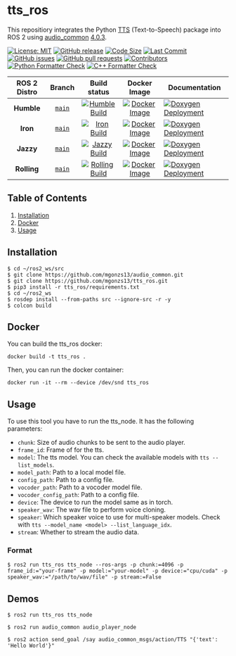 # tts_ros

This repositiory integrates the Python [TTS](https://pypi.org/project/TTS/) (Text-to-Speech) package into ROS 2 using [audio_common](https://github.com/mgonzs13/audio_common) [4.0.3](https://github.com/mgonzs13/audio_common/releases/tag/4.0.3).

[![License: MIT](https://img.shields.io/badge/GitHub-MIT-informational)](https://opensource.org/license/mit) [![GitHub release](https://img.shields.io/github/release/mgonzs13/tts_ros.svg)](https://github.com/mgonzs13/tts_ros/releases) [![Code Size](https://img.shields.io/github/languages/code-size/mgonzs13/tts_ros.svg?branch=main)](https://github.com/mgonzs13/tts_ros?branch=main) [![Last Commit](https://img.shields.io/github/last-commit/mgonzs13/tts_ros.svg)](https://github.com/mgonzs13/tts_ros/commits/main) [![GitHub issues](https://img.shields.io/github/issues/mgonzs13/tts_ros)](https://github.com/mgonzs13/tts_ros/issues) [![GitHub pull requests](https://img.shields.io/github/issues-pr/mgonzs13/tts_ros)](https://github.com/mgonzs13/tts_ros/pulls) [![Contributors](https://img.shields.io/github/contributors/mgonzs13/tts_ros.svg)](https://github.com/mgonzs13/tts_ros/graphs/contributors) [![Python Formatter Check](https://github.com/mgonzs13/tts_ros/actions/workflows/python-formatter.yml/badge.svg?branch=main)](https://github.com/mgonzs13/tts_ros/actions/workflows/python-formatter.yml?branch=main) [![C++ Formatter Check](https://github.com/mgonzs13/tts_ros/actions/workflows/cpp-formatter.yml/badge.svg?branch=main)](https://github.com/mgonzs13/tts_ros/actions/workflows/cpp-formatter.yml?branch=main)

<div align="center">

| ROS 2 Distro |                         Branch                          |                                                                                                     Build status                                                                                                     |                                                               Docker Image                                                               | Documentation                                                                                                                                        |
| :----------: | :-----------------------------------------------------: | :------------------------------------------------------------------------------------------------------------------------------------------------------------------------------------------------------------------: | :--------------------------------------------------------------------------------------------------------------------------------------: | ---------------------------------------------------------------------------------------------------------------------------------------------------- |
|  **Humble**  | [`main`](https://github.com/mgonzs13/tts_ros/tree/main) |  [![Humble Build](https://github.com/mgonzs13/tts_ros/actions/workflows/humble-docker-build.yml/badge.svg?branch=main)](https://github.com/mgonzs13/tts_ros/actions/workflows/humble-docker-build.yml?branch=main)   |  [![Docker Image](https://img.shields.io/badge/Docker%20Image%20-humble-blue)](https://hub.docker.com/r/mgons/tts_ros/tags?name=humble)  | [![Doxygen Deployment](https://github.com/mgonzs13/tts_ros/actions/workflows/doxygen-deployment.yml/badge.svg)](https://mgonzs13.github.io/tts_ros/) |
|   **Iron**   | [`main`](https://github.com/mgonzs13/tts_ros/tree/main) |     [![Iron Build](https://github.com/mgonzs13/tts_ros/actions/workflows/iron-docker-build.yml/badge.svg?branch=main)](https://github.com/mgonzs13/tts_ros/actions/workflows/iron-docker-build.yml?branch=main)      |    [![Docker Image](https://img.shields.io/badge/Docker%20Image%20-iron-blue)](https://hub.docker.com/r/mgons/tts_ros/tags?name=iron)    | [![Doxygen Deployment](https://github.com/mgonzs13/tts_ros/actions/workflows/doxygen-deployment.yml/badge.svg)](https://mgonzs13.github.io/tts_ros/) |
|  **Jazzy**   | [`main`](https://github.com/mgonzs13/tts_ros/tree/main) |    [![Jazzy Build](https://github.com/mgonzs13/tts_ros/actions/workflows/jazzy-docker-build.yml/badge.svg?branch=main)](https://github.com/mgonzs13/tts_ros/actions/workflows/jazzy-docker-build.yml?branch=main)    |   [![Docker Image](https://img.shields.io/badge/Docker%20Image%20-jazzy-blue)](https://hub.docker.com/r/mgons/tts_ros/tags?name=jazzy)   | [![Doxygen Deployment](https://github.com/mgonzs13/tts_ros/actions/workflows/doxygen-deployment.yml/badge.svg)](https://mgonzs13.github.io/tts_ros/) |
| **Rolling**  | [`main`](https://github.com/mgonzs13/tts_ros/tree/main) | [![Rolling Build](https://github.com/mgonzs13/tts_ros/actions/workflows/rolling-docker-build.yml/badge.svg?branch=main)](https://github.com/mgonzs13/tts_ros/actions/workflows/rolling-docker-build.yml?branch=main) | [![Docker Image](https://img.shields.io/badge/Docker%20Image%20-rolling-blue)](https://hub.docker.com/r/mgons/tts_ros/tags?name=rolling) | [![Doxygen Deployment](https://github.com/mgonzs13/tts_ros/actions/workflows/doxygen-deployment.yml/badge.svg)](https://mgonzs13.github.io/tts_ros/) |

</div>

## Table of Contents

1. [Installation](#installation)
2. [Docker](#docker)
3. [Usage](#usage)

## Installation

```shell
$ cd ~/ros2_ws/src
$ git clone https://github.com/mgonzs13/audio_common.git
$ git clone https://github.com/mgonzs13/tts_ros.git
$ pip3 install -r tts_ros/requirements.txt
$ cd ~/ros2_ws
$ rosdep install --from-paths src --ignore-src -r -y
$ colcon build
```

## Docker

You can build the tts_ros docker:

```shell
docker build -t tts_ros .
```

Then, you can run the docker container:

```shell
docker run -it --rm --device /dev/snd tts_ros
```

## Usage

To use this tool you have to run the tts_node. It has the following parameters:

- `chunk`: Size of audio chunks to be sent to the audio player.
- `frame_id`: Frame of for the tts.
- `model`: The tts model. You can check the available models with `tts --list_models`.
- `model_path`: Path to a local model file.
- `config_path`: Path to a config file.
- `vocoder_path`: Path to a vocoder model file.
- `vocoder_config_path`: Path to a config file.
- `device`: The device to run the model same as in torch.
- `speaker_wav`: The wav file to perform voice cloning.
- `speaker`: Which speaker voice to use for multi-speaker models. Check with `tts --model_name <model> --list_language_idx`.
- `stream`: Whether to stream the audio data.

### Format

```shell
$ ros2 run tts_ros tts_node --ros-args -p chunk:=4096 -p frame_id:="your-frame" -p model:="your-model" -p device:="cpu/cuda" -p speaker_wav:="/path/to/wav/file" -p stream:=False
```

## Demos

```shell
$ ros2 run tts_ros tts_node
```

```shell
$ ros2 run audio_common audio_player_node
```

```shell
$ ros2 action send_goal /say audio_common_msgs/action/TTS "{'text': 'Hello World'}"
```

